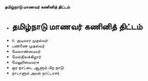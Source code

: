 **தமிழ்நாடு மாணவர் கணினித் திட்டம்**
- # தமிழ்நாடு மாணவர் கணினித் திட்டம்
- n. குடிவார முதல்வர்
- பண்ணை முதல்வர்
- மேலாண்மையர்
- மேல்நிலக்கிழார்
- மேலுரிமையரசு
- ஒர நாட்டை ஆளும் பிற நாடு
- நாடாளும் அயல் நாட்டரசர்.

